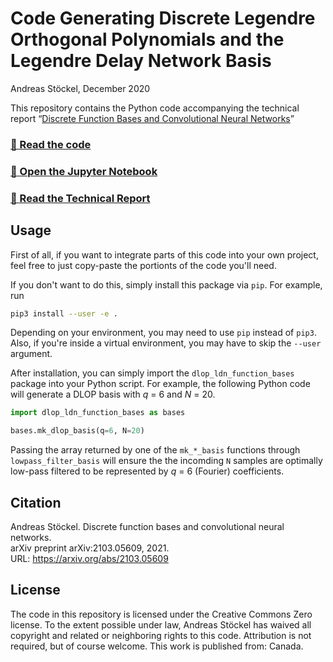 # Code Generating Discrete Legendre Orthogonal Polynomials and the Legendre Delay Network Basis

Andreas Stöckel, December 2020

This repository contains the Python code accompanying the technical report “[Discrete Function Bases and Convolutional Neural Networks](https://arxiv.org/abs/2103.05609)”

### [📝 Read the code](dlop_ldn_function_bases/function_bases.py)

### [📓 Open the Jupyter Notebook](compare_bases.ipynb)

### [📒 Read the Technical Report](http://compneuro.uwaterloo.ca/files/publications/stoeckel.2021b.pdf)

## Usage

First of all, if you want to integrate parts of this code into your own project, feel free to just copy-paste the portionts of the code you'll need.

If you don't want to do this, simply install this package via `pip`. For example, run

```sh
pip3 install --user -e .
```

Depending on your environment, you may need to use `pip` instead of `pip3`. Also, if you're inside a virtual environment, you may have to skip the `--user` argument.

After installation, you can simply import the `dlop_ldn_function_bases` package into your Python script. For example, the following Python code will generate a DLOP basis with *q* = 6 and *N* = 20.
```python
import dlop_ldn_function_bases as bases

bases.mk_dlop_basis(q=6, N=20)
```

Passing the array returned by one of the `mk_*_basis` functions through `lowpass_filter_basis` will ensure the the incomding `N` samples are optimally low-pass filtered to be represented by *q* = 6 (Fourier) coefficients.

## Citation

Andreas Stöckel. Discrete function bases and convolutional neural networks.  
arXiv preprint arXiv:2103.05609, 2021.  
URL: https://arxiv.org/abs/2103.05609


## License

The code in this repository is licensed under the Creative Commons Zero license. To the extent possible under law, Andreas Stöckel has waived all copyright and related or neighboring rights to this code. Attribution is not required, but of course welcome. This work is published from: Canada.

